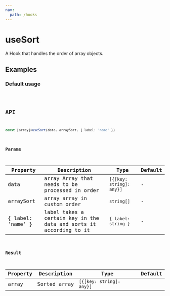 ```yaml
---
nav:
  path: /hooks
---
```


# useSort

A Hook that handles the order of array objects.

## Examples

### Default usage

<code src="./demo/demo1.tsx" />

## API

```typescript
const [array]=useSort(data, arraySort, { label: 'name' })
```

### Params

| Property          | Description                                                        | Type                     | Default |
| ----------------- | ------------------------------------------------------------------ | ------------------------ | ------- |
| data              | array Array that needs to be processed in order                    | `[{[key: string]: any}]` | -       |
| arraySort         | array array in custom order                                        | `string[]`               | -       |
| { label: 'name' } | label takes a certain key in the data and sorts it according to it | `{ label: string }`      | -       |

### Result

| Property | Description  | Type                     | Default |
| -------- | ------------ | ------------------------ | ------- |
| array    | Sorted array | `[{[key: string]: any}]` |
